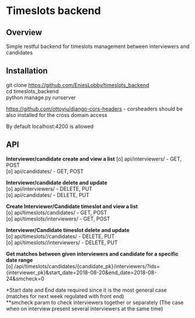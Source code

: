 # Timeslots backend
## Overview
Simple restful backend for timeslots management between interviewers and candidates  

## Installation
git clone https://github.com/EniesLobby/timeslots_backend  
cd timeslots_backend  
python manage.py runserver  
  
https://github.com/ottoyiu/django-cors-headers - corsheaders should be also installed for the cross domain access  
  
By default localhost:4200 is allowed  


## API

<b>Interviewer/candidate create and view a list</b>
[o] api/interviewers/ - GET, POST  
[o] api/candidates/ - GET, POST  
  
<b>Interviewer/candidate delete and update</b>  
[o] api/interviewers/<pk> - DELETE, PUT  
[o] api/candidates/<pk> - DELETE, PUT  
  
<b>Create Interviewer/Candidate timeslot and view a list</b>  
[o] api/timeslots/candidates/<pk> - GET, POST  
[o] api/timeslots/interviewers/<pk> - GET, POST    

<b>Interviewer/Candidate timeslot delete and update</b>  
[o] api/timeslots/<pk>/candidates/ - DELETE, PUT  
[o] api/timeslots/<pk>/interviewers/ - DELETE, PUT  
  
<b>Get matches between given interviewers and candidate for a specific date range</b>  
[o] /api/timeslots/candidates/{candidate_pk}/interviewers/?ids={interviewer_pk}&start_date=2018-08-20&end_date=2018-08-24&smcheck=0  

*Start date and End date required since it is the most general case (matches for next week regulated with front end)  
**smcheck param to check interviewers together or separately (The case when on interview present several interviewers at the same time)  
